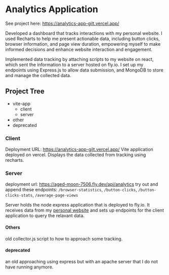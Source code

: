 # Analytics Application
See project here: https://analytics-app-gilt.vercel.app/

Developed a dashboard that tracks interactions with my personal website. I used Recharts to help me present actionable data, including button clicks, browser information, and page view duration, empowering myself to make informed decisions and enhance website interaction and engagement.

Implemented data tracking by attaching scripts to my website on react, which sent the information to a server hosted on fly.io. I set up my endpoints using Express.js to allow data submission, and MongoDB to store and manage the collected data.

## Project Tree
- vite-app
  - client  
  - server
- other
- deprecated

### Client
Deployment URL: https://analytics-app-gilt.vercel.app/
Vite application deployed on vercel. Displays the data collected from tracking using recharts. 

### Server
deployment url: https://aged-moon-7506.fly.dev/api/analytics
try out and append these endpoints: `/browser-statistics`, `/button-clicks`, `/button-clicks-stats`, `/average-page-views`

Server holds the node express application that is deployed to fly.io. It receives data from my [personal website](https://github.com/JasonAlexKaharudin/portfolio) and sets up endpoints for the client application to query the relavant data.

#### Others
old collector.js script to how to approach some tracking.

#### deprecated
an old approaching using express but with an apache server that I do not have running anymore.